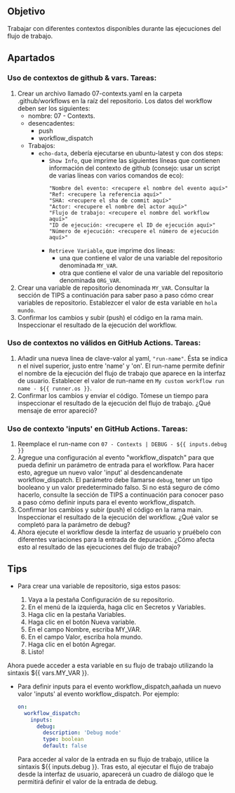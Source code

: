 ## Objetivo
Trabajar con diferentes contextos disponibles durante las ejecuciones del flujo de trabajo.
## Apartados
### Uso de contextos de github & vars. Tareas:
1. Crear un archivo llamado 07-contexts.yaml en la carpeta .github/workflows en la raíz del repositorio. Los datos del workflow deben ser los siguientes:
   - nombre: 07 - Contexts. 
   - desencadentes:
      - push
      - workflow_dispatch
   - Trabajos:
     - `echo-data`, debería ejecutarse en ubuntu-latest y con dos steps:
       - `Show Info`, que imprime las siguientes líneas que contienen información del contexto de github (consejo: usar un script de varias líneas con varios comandos de eco):
          ```shell
          "Nombre del evento: <recupere el nombre del evento aquí>"
          "Ref: <recupere la referencia aquí>"
          "SHA: <recupere el sha de commit aquí>"
          "Actor: <recupere el nombre del actor aquí>"
          "Flujo de trabajo: <recupere el nombre del workflow aquí>"
          "ID de ejecución: <recupere el ID de ejecución aquí>"
          "Número de ejecución: <recupere el número de ejecución aquí>"
          ```
       - `Retrieve Variable`, que imprime dos lineas:
           - una que contiene el valor de una variable del repositorio denominada `MY_VAR`.
           - otra que contiene el valor de una variable del repositorio denominada `ORG_VAR`.
2. Crear una variable de repositorio denominada `MY_VAR`. Consultar la sección de TIPS a continuación para saber paso a paso cómo crear variables de repositorio. Establezcer el valor de esta variable en `hola mundo`.
3. Confirmar los cambios y subir (push) el código en la rama main. Inspeccionar el resultado de la ejecución del workflow. 
### Uso de contextos no válidos en GitHub Actions. Tareas:
1. Añadir una nueva linea de clave-valor al yaml, `"run-name"`. Ésta se indica n el nivel superior, justo entre 'name' y 'on'. El run-name permite definir el nombre de la ejecución del flujo de trabajo que aparece en la interfaz de usuario. Establecer el valor de run-name en `My custom workflow run name - ${{ runner.os }}`. 
2. Confirmar los cambios y enviar el código. Tómese un tiempo para inspeccionar el resultado de la ejecución del flujo de trabajo. ¿Qué mensaje de error apareció?
### Uso de contexto 'inputs' en GitHub Actions. Tareas:
1. Reemplace el run-name con `07 - Contexts | DEBUG - ${{ inputs.debug }}`
2. Agregue una configuración al evento "workflow_dispatch" para que pueda definir un parámetro de entrada para el workflow. Para hacer esto, agregue un nuevo valor 'input' al desdencandenate workflow_dispatch. El parámetro debe llamarse `debug`, tener un tipo booleano y un valor predeterminado falso. Si no está seguro de cómo hacerlo, consulte la sección de TIPS a continuación para conocer paso a paso cómo definir inputs para el evento workflow_dispatch.
3. Confirmar los cambios y subir (push) el código en la rama main. Inspeccionar el resultado de la ejecución del workflow. ¿Qué valor se completó para la parámetro de debug?
4. Ahora ejecute el workflow desde la interfaz de usuario y pruébelo con diferentes variaciones para la entrada de depuración. ¿Cómo afecta esto al resultado de las ejecuciones del flujo de trabajo?

## Tips
- Para crear una variable de repositorio, siga estos pasos:

  1. Vaya a la pestaña Configuración de su repositorio.
  2. En el menú de la izquierda, haga clic en Secretos y Variables.
  3. Haga clic en la pestaña Variables.
  4. Haga clic en el botón Nueva variable.
  5. En el campo Nombre, escriba MY_VAR.
  6. En el campo Valor, escriba hola mundo.
  7. Haga clic en el botón Agregar.
  8. Listo! 

Ahora puede acceder a esta variable en su flujo de trabajo utilizando la sintaxis ${{ vars.MY_VAR }}.


- Para definir inputs para el evento workflow_dispatch,aañada un nuevo valor 'inputs' al evento workflow_dispatch. Por ejemplo:
   ```yaml
   on:
     workflow_dispatch:
       inputs:
         debug:
           description: 'Debug mode'
           type: boolean           
           default: false
   ```
    Para acceder al valor de la entrada en su flujo de trabajo, utilice la sintaxis ${{ inputs.debug }}. Tras esto, al ejecutar el flujo de trabajo desde la interfaz de usuario, aparecerá un cuadro de diálogo que le permitirá definir el valor de la entrada de debug. 


